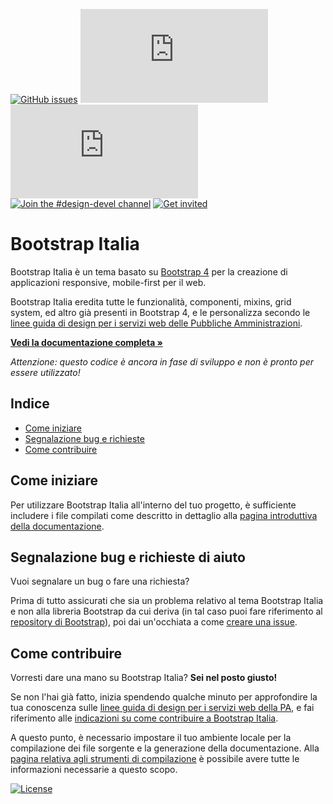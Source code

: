 [![GitHub issues](https://img.shields.io/github/issues/italia/bootstrap-italia.svg)](https://github.com/italia/bootstrap-italia/issues)
[![CSS gzip size](http://img.badgesize.io/italia/bootstrap-italia/master/dist/css/bootstrap-italia.min.css?compression=gzip&label=CSS+gzip+size)](https://github.com/italia/bootstrap-italia/tree/master/dist/css/bootstrap-italia.min.css)
[![JS gzip size](http://img.badgesize.io/italia/bootstrap-italia/master/dist/js/bootstrap-italia.min.js?compression=gzip&label=JS+gzip+size)](https://github.com/italia/bootstrap-italia/blob/master/dist/js/bootstrap-italia.min.js)
[![Join the #design-devel channel](https://img.shields.io/badge/Slack%20channel-%23design-blue.svg)](https://developersitalia.slack.com/messages/C7VPAUVB3/)
[![Get invited](https://slack.developers.italia.it/badge.svg)](https://slack.developers.italia.it/)

# Bootstrap Italia

Bootstrap Italia è un tema basato su [Bootstrap 4](https://getbootstrap.com/docs/4.0/getting-started/introduction/) per la creazione di applicazioni responsive, mobile-first per il web.

Bootstrap Italia eredita tutte le funzionalità, componenti, mixins, grid system, ed altro già presenti in Bootstrap 4, e le personalizza secondo le [linee guida di design per i servizi web delle Pubbliche Amministrazioni](https://design-italia.readthedocs.io/it/stable/index.html).

**[Vedi la documentazione completa »](https://italia.github.io/bootstrap-italia/)**

_Attenzione: questo codice è ancora in fase di sviluppo e non è pronto per essere utilizzato!_

## Indice

- [Come iniziare](#come-iniziare)
- [Segnalazione bug e richieste](#segnalazione-bug-e-richieste-di-aiuto)
- [Come contribuire](#come-contribuire)

## Come iniziare

Per utilizzare Bootstrap Italia all'interno del tuo progetto, è sufficiente includere i file compilati come descritto
in dettaglio alla [pagina introduttiva della documentazione](https://italia.github.io/bootstrap-italia/docs/come-iniziare/introduzione/).

## Segnalazione bug e richieste di aiuto

Vuoi segnalare un bug o fare una richiesta?

Prima di tutto assicurati che sia un problema relativo al tema Bootstrap Italia e non alla libreria Bootstrap da cui deriva 
(in tal caso puoi fare riferimento al [repository di Bootstrap](https://github.com/twbs/bootstrap)), poi
dai un'occhiata a come [creare una issue](https://github.com/italia/bootstrap-italia/blob/master/CONTRIBUTING.md#creare-una-issue).

## Come contribuire

Vorresti dare una mano su Bootstrap Italia? **Sei nel posto giusto!**
 
Se non l'hai già fatto, inizia spendendo qualche minuto per approfondire la tua conoscenza sulle
[linee guida di design per i servizi web della PA](https://design-italia.readthedocs.io/it/stable/index.html),
e fai riferimento alle [indicazioni su come contribuire a Bootstrap Italia](https://github.com/italia/bootstrap-italia/blob/master/CONTRIBUTING.md).

A questo punto, è necessario impostare il tuo ambiente locale per la compilazione dei file sorgente e la generazione
della documentazione. Alla [pagina relativa agli strumenti di compilazione](https://italia.github.io/bootstrap-italia/docs/come-iniziare/strumenti-di-compilazione/)
è possibile avere tutte le informazioni necessarie a questo scopo.

[![License](https://img.shields.io/github/license/italia/bootstrap-italia.svg)](https://github.com/italia/bootstrap-italia/blob/master/LICENSE)
